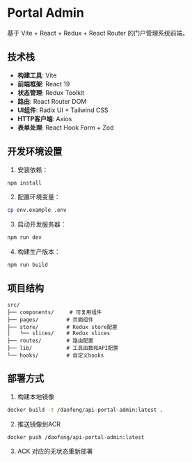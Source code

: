 # Portal Admin

基于 Vite + React + Redux + React Router 的门户管理系统前端。

## 技术栈

- **构建工具**: Vite
- **前端框架**: React 19
- **状态管理**: Redux Toolkit
- **路由**: React Router DOM
- **UI组件**: Radix UI + Tailwind CSS
- **HTTP客户端**: Axios
- **表单处理**: React Hook Form + Zod

## 开发环境设置

1. 安装依赖：
```bash
npm install
```

2. 配置环境变量：
```bash
cp env.example .env
```

3. 启动开发服务器：
```bash
npm run dev
```

4. 构建生产版本：
```bash
npm run build
```

## 项目结构

```
src/
├── components/     # 可复用组件
├── pages/         # 页面组件
├── store/         # Redux store配置
│   └── slices/    # Redux slices
├── routes/        # 路由配置
├── lib/           # 工具函数和API配置
└── hooks/         # 自定义hooks
```

## 部署方式
1. 构建本地镜像
```bash
docker build -t /daofeng/api-portal-admin:latest .
```

2. 推送镜像到ACR
```bash
docker push /daofeng/api-portal-admin:latest
```

3. ACK 对应的无状态重新部署
